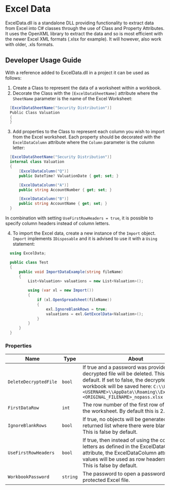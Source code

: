# Excel Data

ExcelData.dll is a standalone DLL providing functionality to extract data from Excel into C# classes through the use of Class and Property Attributes. It uses the OpenXML library to extract the data and so is most efficient with the newer Excel XML formats (.xlsx for example). It will however, also work with older, .xls formats.

## Developer Usage Guide
With a reference added to ExcelData.dll in a project it can be used as follows:

1. Create a Class to represent the data of a worksheet within a workbook.
2. Decorate the Class with the `[ExcelDataSheetName]` attribute where the `SheetName` parameter is the name of the Excel Worksheet:

```csharp
  [ExcelDataSheetName("Security Distribution")]
  Public Class Valuation
  {
  }
```


3. Add properties to the Class to represent each column you wish to import from the Excel worksheet. Each property should be decorated with the `ExcelDataColumn` attribute where the `Column` parameter is the column letter:

```csharp
  [ExcelDataSheetName("Security Distribution")]
  internal class Valuation
  {
      [ExcelDataColumn("Q")]
      public DateTime? ValuationDate { get; set; }

      [ExcelDataColumn("A")]
      public string AccountNumber { get; set; }

      [ExcelDataColumn("B")]
      public string AccountName { get; set; }
  }
```

In combination with setting `UseFirstRowHeaders = true`, it is possible to specify column headers instead of column letters.

4. To import the Excel data, create a new instance of the `Import` object. `Import` implements `IDisposable` and it is advised to use it with a `Using` statement:

```csharp
  using ExcelData;

  public class Test
  {
      public void ImportDataExample(string fileName)
      {
          List<Valuation> valuations = new List<Valuation>();

          using (var xl = new Import())
          {
              if (xl.OpenSpreadsheet(fileName))
              {
                  exl.IgnoreBlankRows = true;
                  valuations = exl.GetExcelData<Valuation>();
              }
          }
      }
  }
```


### Properties
|Name                 |Type     |About                                                   |
|---------------------|---------|--------------------------------------------------------|
|`DeleteDecryptedFile`|`bool`   |If true and a password was provided, the decrypted file will be deleted. This is true by default. If set to false, the decrypted workbook will be saved here: `C:\\Users\\<USERNAME>\\AppData\\Roaming\\ExcelData\\<ORIGINAL_FILENAME>_nopass.xlsx`|
|`FirstDataRow`       |`int`    |The row number of the first row of data in the worksheet. By default this is 2.|
|`IgnoreBlankRows`    |`bool`   |If true, no objects will be generated in the returned list where there were blank rows. This is false by default.|
|`UseFirstRowHeaders` |`bool`   |If true, then instead of using the column letters as defined in the ExcelDataColumn attribute, the ExcelDataColumn attribute values will be used as row headers instead. This is false by default.|
|`WorkbookPassword`   |`string` |The password to open a password protected Excel file.|
